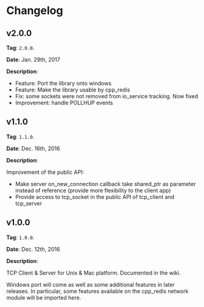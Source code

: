 # Changelog

## v2.0.0
**Tag**: `2.0.0`.

**Date**: Jan. 29th, 2017

**Description**:

* Feature: Port the library onto windows
* Feature: Make the library usable by cpp_redis
* Fix: some sockets were not removed from io_service tracking. Now fixed
* Improvement: handle POLLHUP events


## v1.1.0
**Tag**: `1.1.0`.

**Date**: Dec. 16th, 2016

**Description**:

Improvement of the public API:

* Make server on_new_connection callback take shared_ptr as parameter instead of reference (provide more flexibility to the client app)
* Provide access to tcp_socket in the public API of tcp_client and tcp_server


## v1.0.0
**Tag**: `1.0.0`.

**Date**: Dec. 12th, 2016

**Description**:

TCP Client & Server for Unix & Mac platform.
Documented in the wiki.

Windows port will come as well as some additional features in later releases.
In particular, some features available on the cpp_redis network module will be imported here.
